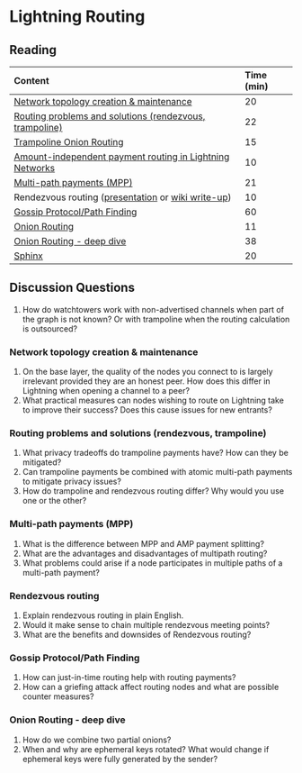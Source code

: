 # Lightning Routing

## Reading

| Content | Time \(min\) |
| :--- | :--- |
| [Network topology creation & maintenance](https://btctranscripts.com/scalingbitcoin/tel-aviv-2019/edgedevplusplus/lightning-network-topology/) | 20 |
| [Routing problems and solutions \(rendezvous, trampoline\)](https://www.youtube.com/watch?v=1O-bhcbh9vE) | 22 |
| [Trampoline Onion Routing](https://github.com/lightningnetwork/lightning-rfc/blob/trampoline-routing-no-gossip/proposals/trampoline.md) | 15 |
| [Amount-independent payment routing in Lightning Networks](https://medium.com/coinmonks/amount-independent-payment-routing-in-lightning-networks-6409201ff5ed) | 10 |
| [Multi-path payments \(MPP\)](https://youtu.be/Og4TGERPZMY) | 21 |
| Rendezvous routing \([presentation](https://youtu.be/Ms2WwRzBdkM) or [wiki write-up](https://github.com/lightningnetwork/lightning-rfc/wiki/Rendez-vous-mechanism-on-top-of-Sphinx)\) | 10 |
| [Gossip Protocol/Path Finding](https://youtu.be/MeEFUaRnMak) | 60 |
| [Onion Routing](https://youtu.be/toarjBSPFqI) | 11 |
| [Onion Routing - deep dive](https://youtu.be/D4kX0gR-H0Y) | 38 |
| [Sphinx](https://github.com/t-bast/lightning-docs/blob/master/sphinx.md) | 20 |

## Discussion Questions

1. How do watchtowers work with non-advertised channels when part of the graph is not known? Or with trampoline when the routing calculation is outsourced?

### Network topology creation & maintenance

1. On the base layer, the quality of the nodes you connect to is largely irrelevant provided they are an honest peer. How does this differ in Lightning when opening a channel to a peer?
2. What practical measures can nodes wishing to route on Lightning take to improve their success? Does this cause issues for new entrants?

### Routing problems and solutions \(rendezvous, trampoline\)

1. What privacy tradeoffs do trampoline payments have? How can they be mitigated?
2. Can trampoline payments be combined with atomic multi-path payments to mitigate privacy issues?
3. How do trampoline and rendezvous routing differ? Why would you use one or the other?

### Multi-path payments \(MPP\)

1. What is the difference between MPP and AMP payment splitting?
2. What are the advantages and disadvantages of multipath routing?
3. What problems could arise if a node participates in multiple paths of a multi-path payment?

### Rendezvous routing

1. Explain rendezvous routing in plain English.
2. Would it make sense to chain multiple rendezvous meeting points?
3. What are the benefits and downsides of Rendezvous routing?

### Gossip Protocol/Path Finding

1. How can just-in-time routing help with routing payments?
2. How can a griefing attack affect routing nodes and what are possible counter measures?

### Onion Routing - deep dive

1. How do we combine two partial onions?
2. When and why are ephemeral keys rotated? What would change if ephemeral keys were fully generated by the sender?

